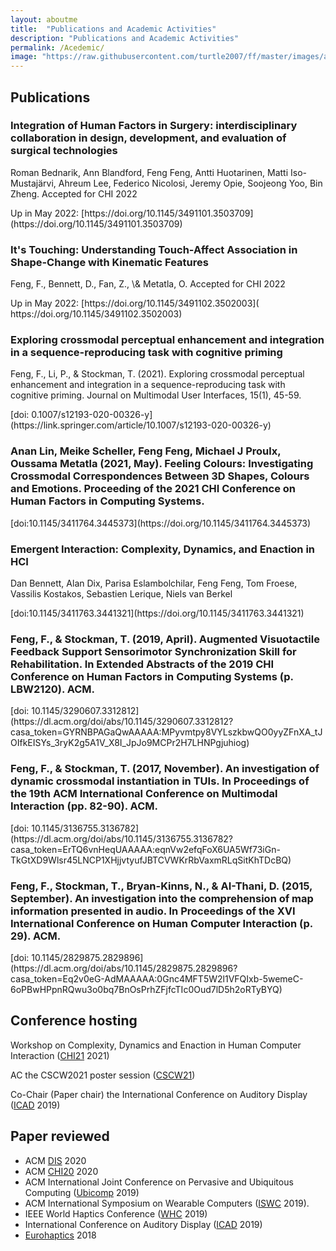 ```yaml
---
layout: aboutme
title:  "Publications and Academic Activities"
description: "Publications and Academic Activities"
permalink: /Acedemic/
image: "https://raw.githubusercontent.com/turtle2007/ff/master/images/aboutme/4pub.jpg"
---
```


## Publications
<h3> Integration of Human Factors in Surgery: interdisciplinary collaboration in design, development, and evaluation of surgical technologies </h3>
<p>Roman Bednarik, Ann Blandford, Feng Feng, Antti Huotarinen, Matti Iso-Mustajärvi, Ahreum Lee, Federico Nicolosi, Jeremy Opie, Soojeong Yoo, Bin Zheng. Accepted for CHI 2022</p>
Up in May 2022: [https://doi.org/10.1145/3491101.3503709](https://doi.org/10.1145/3491101.3503709)


<h3> It's Touching: Understanding Touch-Affect Association in Shape-Change with Kinematic Features </h3>
<p>Feng, F., Bennett, D., Fan, Z., \& Metatla, O. Accepted for CHI 2022</p>
Up in May 2022: [https://doi.org/10.1145/3491102.3502003]( https://doi.org/10.1145/3491102.3502003)

<h3> Exploring crossmodal perceptual enhancement and integration in a sequence-reproducing task with cognitive priming </h3>
<p>Feng, F., Li, P., & Stockman, T. (2021). Exploring crossmodal perceptual enhancement and integration in a sequence-reproducing task with cognitive priming. Journal on Multimodal User Interfaces, 15(1), 45-59. </p>
[doi: 0.1007/s12193-020-00326-y](https://link.springer.com/article/10.1007/s12193-020-00326-y)

<!-- <h3> [J2] Can rhythm be touched? An evaluation of rhythmic sketch performance with augmented multimodal feedback </h3>
(Under review: Applied Ergonomics) -->

<!-- <h3> [J3] Concurrent crossmodal feedback assist target-searching: displaying distance information through visual, auditory and haptic modalities  </h3>
(Pipeline: International journal of human computer studies)) -->

<h3> Anan Lin, Meike Scheller, Feng Feng, Michael J Proulx, Oussama Metatla (2021, May). Feeling Colours: Investigating Crossmodal Correspondences Between 3D Shapes, Colours and Emotions. Proceeding of the 2021 CHI Conference on Human Factors in Computing Systems.</h3>
[doi:10.1145/3411764.3445373](https://doi.org/10.1145/3411764.3445373)

<h3> Emergent Interaction: Complexity, Dynamics, and Enaction in HCI</h3>
<p>Dan Bennett, Alan Dix, Parisa Eslambolchilar, Feng Feng, Tom Froese, Vassilis Kostakos, Sebastien Lerique, Niels van Berkel</p>
[doi:10.1145/3411763.3441321](https://doi.org/10.1145/3411763.3441321)


<h3> Feng, F., & Stockman, T. (2019, April). Augmented Visuotactile Feedback Support Sensorimotor Synchronization Skill for Rehabilitation. In Extended Abstracts of the 2019 CHI Conference on Human Factors in Computing Systems (p. LBW2120). ACM.</h3>
[doi: 10.1145/3290607.3312812](https://dl.acm.org/doi/abs/10.1145/3290607.3312812?casa_token=GYRNBPAGaQwAAAAA:MPyvmtpy8VYLszkbwQO0yyZFnXA_tJOIfkEISYs_3ryK2g5A1V_X8I_JpJo9MCPr2H7LHNPgjuhiog)

<h3> Feng, F., & Stockman, T. (2017, November). An investigation of dynamic crossmodal instantiation in TUIs. In Proceedings of the 19th ACM International Conference on Multimodal Interaction (pp. 82-90). ACM.</h3>
[doi: 10.1145/3136755.3136782](https://dl.acm.org/doi/abs/10.1145/3136755.3136782?casa_token=ErTQ6vnHeqUAAAAA:eqnVw2efqFoX6UA5Wf73iGn-TkGtXD9Wlsr45LNCP1XHjjvtyufJBTCVWKrRbVaxmRLqSitKhTDcBQ) 

<h3> Feng, F., Stockman, T., Bryan-Kinns, N., & AI-Thani, D. (2015, September). An investigation into the comprehension of map information presented in audio. In Proceedings of the XVI International Conference on Human Computer Interaction (p. 29). ACM.</h3>
[doi: 10.1145/2829875.2829896](https://dl.acm.org/doi/abs/10.1145/2829875.2829896?casa_token=Eq2v0eG-AdMAAAAA:0Gnc4MFT5W2l1VFQIxb-5wemeC-6oPBwHPpnRQwu3o0bq7BnOsPrhZFjfcTIc0Oud7lD5h2oRTyBYQ)

## Conference hosting
<!-- ICMI workshop on digital fabrication for inclusive technology ([ICMI] 2020) -->
Workshop on Complexity, Dynamics and Enaction in Human Computer Interaction ([CHI21] 2021)

AC the CSCW2021 poster session ([CSCW21](https://cscw.acm.org/2021/))

Co-Chair (Paper chair) the International Conference on Auditory Display ([ICAD] 2019)

## Paper reviewed

- ACM [DIS] 2020
- ACM [CHI20] 2020
- ACM International Joint Conference on Pervasive and Ubiquitous Computing ([Ubicomp] 2019)
- ACM International Symposium on Wearable Computers ([ISWC] 2019).
- IEEE World Haptics Conference ([WHC] 2019)
- International Conference on Auditory Display ([ICAD] 2019)
- [Eurohaptics] 2018

[ICMI]: http://icmi.acm.org/2020/index.php?id=workshops#workshop7
[CHI20]: https://chi2020.acm.org
[CHI21]: https://chi2021.acm.org
[DIS]: https://dis.acm.org/2020/
[Ubicomp]: http://ubicomp.org/ubicomp2019/
[ISWC]: http://iswc.net/iswc19/
[WHC]: http://www.worldhaptics2019.org
[Eurohaptics]: https://eurohaptics2018.org
[ICAD]: https://icad2019.icad.org

<!-- <a href="#" class="btn btn-default">Back to top</a> -->
